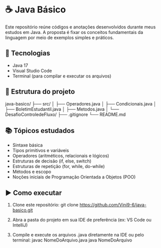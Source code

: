 # ☕ Java Básico

Este repositório reúne códigos e anotações desenvolvidos durante meus estudos em Java. A proposta é fixar os conceitos fundamentais da linguagem por meio de exemplos simples e práticos.

## 🚀 Tecnologias

- Java 17  
- Visual Studio Code  
- Terminal (para compilar e executar os arquivos)

## 📁 Estrutura do projeto

java-basico/
├── src/
│   ├── Operadores.java
│   ├── Condicionais.java
│   ├── BoletimEstudantil.java
│   ├── Metodos.java
│   └── DesafioControledeFluxo/
├── .gitignore
└── README.md

## 📚 Tópicos estudados

- Sintaxe básica
- Tipos primitivos e variáveis
- Operadores (aritméticos, relacionais e lógicos)
- Estruturas de decisão (if, else, switch)
- Estruturas de repetição (for, while, do-while)
- Métodos e escopo
- Noções iniciais de Programação Orientada a Objetos (POO)

## ▶️ Como executar

1. Clone este repositório:
   git clone https://github.com/Vini9-6/java-basico.git

2. Abra a pasta do projeto em sua IDE de preferência (ex: VS Code ou IntelliJ)

3. Compile e execute os arquivos .java diretamente na IDE ou pelo terminal:
   javac NomeDoArquivo.java
   java NomeDoArquivo
